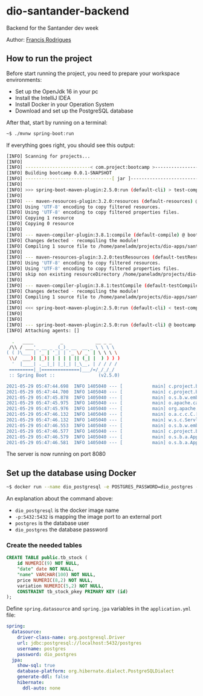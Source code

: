 # dio-santander-backend

Backend for the Santander dev week

Author: [Francis Rodrigues](https://github.com/francisrod01)

## How to run the project

Before start running the project, you need to prepare your workspace environments:

- Set up the OpenJdk 16 in your pc
- Install the IntelliJ IDEA
- Install Docker in your Operation System
- Download and set up the PostgreSQL database

After that, start by running on a terminal:

```bash
~$ ./mvnw spring-boot:run
```

If everything goes right, you should see this output:

```bash
[INFO] Scanning for projects...
[INFO]
[INFO] ------------------------< com.project:bootcamp >------------------------
[INFO] Building bootcamp 0.0.1-SNAPSHOT
[INFO] --------------------------------[ jar ]---------------------------------
[INFO]
[INFO] >>> spring-boot-maven-plugin:2.5.0:run (default-cli) > test-compile @ bootcamp >>>
[INFO]
[INFO] --- maven-resources-plugin:3.2.0:resources (default-resources) @ bootcamp ---
[INFO] Using 'UTF-8' encoding to copy filtered resources.
[INFO] Using 'UTF-8' encoding to copy filtered properties files.
[INFO] Copying 1 resource
[INFO] Copying 0 resource
[INFO]
[INFO] --- maven-compiler-plugin:3.8.1:compile (default-compile) @ bootcamp ---
[INFO] Changes detected - recompiling the module!
[INFO] Compiling 1 source file to /home/paneladm/projects/dio-apps/santander-dev-week/dio-santander-backend/target/classes
[INFO]
[INFO] --- maven-resources-plugin:3.2.0:testResources (default-testResources) @ bootcamp ---
[INFO] Using 'UTF-8' encoding to copy filtered resources.
[INFO] Using 'UTF-8' encoding to copy filtered properties files.
[INFO] skip non existing resourceDirectory /home/paneladm/projects/dio-apps/santander-dev-week/dio-santander-backend/src/test/resources
[INFO]
[INFO] --- maven-compiler-plugin:3.8.1:testCompile (default-testCompile) @ bootcamp ---
[INFO] Changes detected - recompiling the module!
[INFO] Compiling 1 source file to /home/paneladm/projects/dio-apps/santander-dev-week/dio-santander-backend/target/test-classes
[INFO]
[INFO] <<< spring-boot-maven-plugin:2.5.0:run (default-cli) < test-compile @ bootcamp <<<
[INFO]
[INFO]
[INFO] --- spring-boot-maven-plugin:2.5.0:run (default-cli) @ bootcamp ---
[INFO] Attaching agents: []

  .   ____          _            __ _ _
 /\\ / ___'_ __ _ _(_)_ __  __ _ \ \ \ \
( ( )\___ | '_ | '_| | '_ \/ _` | \ \ \ \
 \\/  ___)| |_)| | | | | || (_| |  ) ) ) )
  '  |____| .__|_| |_|_| |_\__, | / / / /
 =========|_|==============|___/=/_/_/_/
 :: Spring Boot ::                (v2.5.0)

2021-05-29 05:47:44.698  INFO 1405040 --- [           main] c.project.bootcamp.BootcampApplication   : Starting BootcampApplication using Java 11.0.4 on debian with PID 1405040 (/home/paneladm/projects/dio-apps/santander-dev-week/dio-santander-backend/target/classes started by paneladm in /home/paneladm/projects/dio-apps/santander-dev-week/dio-santander-backend)
2021-05-29 05:47:44.700  INFO 1405040 --- [           main] c.project.bootcamp.BootcampApplication   : No active profile set, falling back to default profiles: default
2021-05-29 05:47:45.878  INFO 1405040 --- [           main] o.s.b.w.embedded.tomcat.TomcatWebServer  : Tomcat initialized with port(s): 8080 (http)
2021-05-29 05:47:45.975  INFO 1405040 --- [           main] o.apache.catalina.core.StandardService   : Starting service [Tomcat]
2021-05-29 05:47:45.976  INFO 1405040 --- [           main] org.apache.catalina.core.StandardEngine  : Starting Servlet engine: [Apache Tomcat/9.0.46]
2021-05-29 05:47:46.132  INFO 1405040 --- [           main] o.a.c.c.C.[Tomcat].[localhost].[/]       : Initializing Spring embedded WebApplicationContext
2021-05-29 05:47:46.132  INFO 1405040 --- [           main] w.s.c.ServletWebServerApplicationContext : Root WebApplicationContext: initialization completed in 1319 ms
2021-05-29 05:47:46.553  INFO 1405040 --- [           main] o.s.b.w.embedded.tomcat.TomcatWebServer  : Tomcat started on port(s): 8080 (http) with context path ''
2021-05-29 05:47:46.577  INFO 1405040 --- [           main] c.project.bootcamp.BootcampApplication   : Started BootcampApplication in 2.654 seconds (JVM running for 3.304)
2021-05-29 05:47:46.579  INFO 1405040 --- [           main] o.s.b.a.ApplicationAvailabilityBean      : Application availability state LivenessState changed to CORRECT
2021-05-29 05:47:46.581  INFO 1405040 --- [           main] o.s.b.a.ApplicationAvailabilityBean      : Application availability state ReadinessState changed to ACCEPTING_TRAFFIC
```
The server is now running on port 8080

## Set up the database using Docker

```bash
~$ docker run --name dio_postgresql -e POSTGRES_PASSWORD=dio_postgres -d -p 5432:5432 postgres
```
An explanation about the command above:

- `dio_postgresql` is the docker image name
- `-p:5432:5432` is mapping the image port to an external port
- `postgres` is the database user
- `dio_postgres` the database password

### Create the needed tables

```sql
CREATE TABLE public.tb_stock (
    id NUMERIC(9) NOT NULL,
    "date" date NOT NULL,
    "name" VARCHAR(100) NOT NULL,
    price NUMERIC(8,2) NOT NULL,
    variation NUMERIC(5,2) NOT NULL,
    CONSTRAINT tb_stock_pkey PRIMARY KEY (id)
);
```

Define `spring.datasource` and `spring.jpa` variables in the `application.yml` file:

```yml
spring:
  datasource:
    driver-class-name: org.postgresql.Driver
    url: jdbc:postgresql://localhost:5432/postgres
    username: postgres
    password: dio_postgres
  jpa:
    show-sql: true
    database-platform: org.hibernate.dialect.PostgreSQLDialect
    generate-ddl: false
    hibernate:
      ddl-auto: none
```
